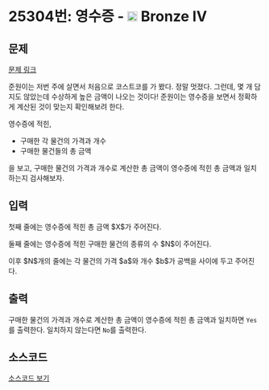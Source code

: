 # 25304번: 영수증 - <img src="https://static.solved.ac/tier_small/2.svg" style="height:20px" /> Bronze IV

<!-- performance -->

<!-- 문제 제출 후 깃허브에 푸시를 했을 때 제출한 코드의 성능이 입력될 공간입니다.-->

<!-- end -->

## 문제

[문제 링크](https://boj.kr/25304)

<p>준원이는 저번 주에 살면서 처음으로 코스트코를 가 봤다. 정말 멋졌다. 그런데, 몇 개 담지도 않았는데&nbsp;수상하게 높은&nbsp;금액이 나오는&nbsp;것이다!&nbsp;준원이는 영수증을 보면서 정확하게 계산된 것이 맞는지 확인해보려 한다.</p>

<p>영수증에 적힌,</p>

<ul>
<li>구매한 각 물건의 가격과 개수</li>
<li>구매한 물건들의 총 금액</li>
</ul>

<p>을 보고,&nbsp;구매한 물건의 가격과 개수로 계산한 총 금액이 영수증에 적힌&nbsp;총 금액과 일치하는지 검사해보자.</p>

## 입력

<p>첫째 줄에는 영수증에 적힌 총 금액 $X$가&nbsp;주어진다.</p>

<p>둘째 줄에는 영수증에 적힌 구매한 물건의 종류의 수 $N$이&nbsp;주어진다.</p>

<p>이후 $N$개의 줄에는 각 물건의 가격 $a$와&nbsp;개수 $b$가 공백을 사이에 두고 주어진다.</p>

## 출력

<p>구매한 물건의 가격과 개수로 계산한 총 금액이 영수증에 적힌&nbsp;총 금액과 일치하면 <code>Yes</code>를 출력한다. 일치하지 않는다면 <code>No</code>를 출력한다.</p>

## 소스코드

[소스코드 보기](영수증.c)
